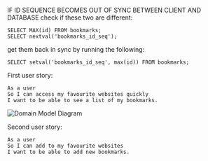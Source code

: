 IF ID SEQUENCE BECOMES OUT OF SYNC BETWEEN CLIENT AND DATABASE
check if these two are different:

```
SELECT MAX(id) FROM bookmarks;
SELECT nextval('bookmarks_id_seq');
```
get them back in sync by running the following: 

```
SELECT setval('bookmarks_id_seq', max(id)) FROM bookmarks;
```


First user story: 

```
As a user
So I can access my favourite websites quickly
I want to be able to see a list of my bookmarks.
```

![Domain Model Diagram](<imc src = "INSERT DIAGRAM">)

Second user story:

```
As a user 
So I can add to my favourite websites
I want to be able to add new bookmarks.
```

